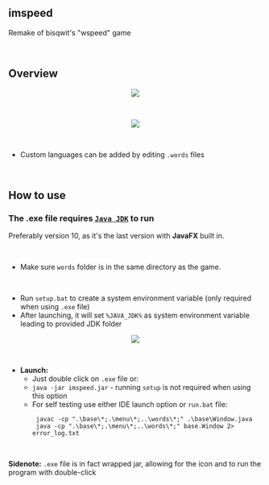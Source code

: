 ## imspeed
Remake of bisqwit's "wspeed" game

<br>

## Overview

<p align="center">
  <img width="auto" height="auto" src="https://user-images.githubusercontent.com/25122875/78953211-67ba2b00-7ad8-11ea-8477-dec07b537580.jpg">
</p>

<br>

<p align="center">
  <img width="auto" height="auto" src="https://user-images.githubusercontent.com/25122875/78953222-6f79cf80-7ad8-11ea-95b2-eb9ccda45d55.jpg">
</p>

<br>

* Custom languages can be added by editing `.words` files

<br>

 ## How to use
 
### The .exe file requires [`Java JDK`](https://bit.ly/imspeedJDK) to run

Preferably version 10, as it's the last version with **JavaFX** built in.

<br>

* Make sure `words` folder is in the same directory as the game.

<br>

* Run `setup.bat` to create a system environment variable (only required when using `.exe` file)
* After launching, it will set `%JAVA_JDK%` as system environment variable leading to provided JDK folder <br>
<p align="center">
  <img width="auto" height="auto" src="https://user-images.githubusercontent.com/25122875/79079528-febcf800-7d0f-11ea-8b74-f6a81d506af0.jpg">
</p>

<br>

* **Launch:**
  * Just double click on `.exe` file or:
  * `java -jar imspeed.jar` - running `setup` is not required when using this option
  * For self testing use either IDE launch option or `run.bat` file: <br>
    ```batch
     javac -cp ".\base\*;.\menu\*;..\words\*;" .\base\Window.java
     java -cp ".\base\*;.\menu\*;..\words\*;" base.Window 2> error_log.txt
    ```
  <br>
  
**Sidenote:** `.exe` file is in fact wrapped jar, allowing for the icon and to run the program with double-click
